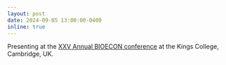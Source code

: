 ```yaml
---
layout: post
date: 2024-09-05 13:00:00-0400
inline: true
---
```


Presenting at the <a href='https://sites.google.com/view/xxvbioecon/'>XXV Annual BIOECON conference</a> at the Kings College, Cambridge, UK.
